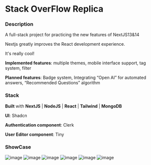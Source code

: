 # Stack OverFlow Replica

### Description

A full-stack project for practicing the new features of NextJS13&14

Nextjs greatly improves the React development experience.

It's really cool!

**Implemented features**: multiple themes, mobile interface support, tag system, filter

**Planned features**: Badge system, Integrating “Open AI” for automated answers, “Recommended Questions” algorithm
### Stack

**Built** with **NextJS** | **NodeJS** | **React** | **Tailwind** | **MongoDB**

**UI**: Shadcn

**Authentication component**: Clerk

**User Editor component**: Tiny

### ShowCase




![image](https://github.com/Nilyang404/stack_overflow_replica_nextjs/assets/63556313/0a9bd85c-9eaf-4509-a42d-8c9df550909d)
![image](https://github.com/Nilyang404/stack_overflow_replica_nextjs/assets/63556313/9d6b4ffe-8a67-4f2e-8de2-7b746c5339fd)
![image](https://github.com/Nilyang404/stack_overflow_replica_nextjs/assets/63556313/34f3e24a-855f-4e22-94b7-e5db34e2f152)
![image](https://github.com/Nilyang404/stack_overflow_replica_nextjs/assets/63556313/85a1ba3d-ca78-4652-81fa-58bddb9440e5)
![image](https://github.com/Nilyang404/stack_overflow_replica_nextjs/assets/63556313/c114a9a3-5eca-4601-80b0-ad26b0b1ddfc)
![image](https://github.com/Nilyang404/stack_overflow_replica_nextjs/assets/63556313/2316c275-4a0f-41ce-a109-d82d03c96b81)
